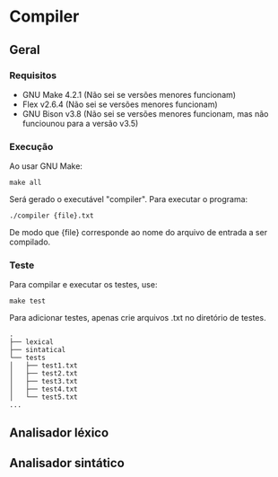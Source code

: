 


# Compiler

## Geral
### Requisitos
- GNU Make 4.2.1 (Não sei se versões menores funcionam)
- Flex v2.6.4 (Não sei se versões menores funcionam)
- GNU Bison v3.8 (Não sei se versões menores funcionam, mas não funciounou para a versão v3.5)
### Execução
Ao usar GNU Make:

	make all

Será gerado o executável "compiler". Para executar o programa:

    ./compiler {file}.txt
De modo que {file} corresponde ao nome do arquivo de entrada a ser compilado.

### Teste
Para compilar e executar os testes, use:

	make test
	
Para adicionar testes, apenas crie arquivos .txt no diretório de testes.

    .
    ├── lexical
    ├── sintatical
    └── tests
    │   ├── test1.txt
    │   ├── test2.txt
    │   ├── test3.txt
    │   ├── test4.txt
    │   └── test5.txt
    ...


## Analisador léxico
## Analisador sintático


